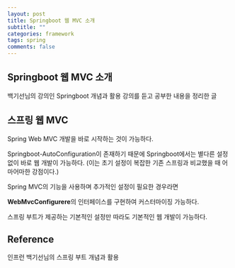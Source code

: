 ```yaml
---
layout: post
title: Springboot 웹 MVC 소개
subtitle: ""
categories: framework
tags: spring
comments: false
---
```


## Springboot 웹 MVC 소개

백기선님의 강의인 Springboot 개념과 활용 강의를 듣고 공부한 내용을 정리한 글

## 스프링 웹 MVC

Spring Web MVC 개발을 바로 시작하는 것이 가능하다.

Springboot-AutoConfiguration이 존재하기 때문에 Springboot에서는 별다른 설정 없이 바로 웹 개발이 가능하다. (이는 초기 설정이 복잡한 기존 스프링과 비교했을 때 어마어마한 강점이다.)

Spring MVC의 기능을 사용하며 추가적인 설정이 필요한 경우라면

**WebMvcConfigurere**의 인터페이스를 구현하여 커스터마이징 가능하다.

스프링 부트가 제공하는 기본적인 설정만 따라도 기본적인 웹 개발이 가능하다.

## Reference

인프런 백기선님의 스프링 부트 개념과 활용
